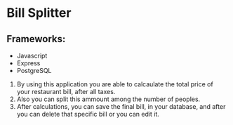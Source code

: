 # Bill Splitter
## Frameworks:
 - Javascript
 - Express
 - PostgreSQL

1. By using this application you are able to calcaulate the total price of your restaurant bill, after all taxes.
2. Also you can split this ammount among the number of peoples.
3. After calculations, you can save the final bill, in your database, and after you can delete that specific bill or you can edit it.
